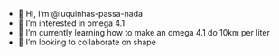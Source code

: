 - 👋 Hi, I’m @luquinhas-passa-nada
- 👀 I’m interested in omega 4.1
- 🌱 I’m currently learning how to make an omega 4.1 do 10km per liter
- 💞️ I’m looking to collaborate on shape

